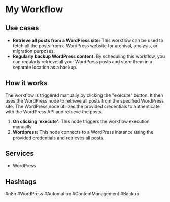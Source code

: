 # My Workflow

## Use cases

*   **Retrieve all posts from a WordPress site:** This workflow can be used to fetch all the posts from a WordPress website for archival, analysis, or migration purposes.
*   **Regularly backup WordPress content:** By scheduling this workflow, you can regularly retrieve all your WordPress posts and store them in a separate location as a backup.

## How it works

The workflow is triggered manually by clicking the "execute" button. It then uses the WordPress node to retrieve all posts from the specified WordPress site. The WordPress node utilizes the provided credentials to authenticate with the WordPress API and retrieve the posts.

1.  **On clicking 'execute':** This node triggers the workflow execution manually.
2.  **Wordpress:** This node connects to a WordPress instance using the provided credentials and retrieves all posts.

## Services

*   WordPress

## Hashtags

#n8n #WordPress #Automation #ContentManagement #Backup

